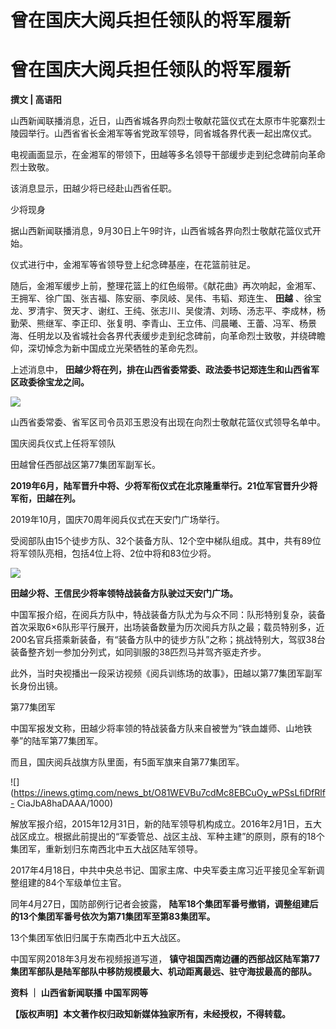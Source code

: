 # 曾在国庆大阅兵担任领队的将军履新

# 曾在国庆大阅兵担任领队的将军履新

**撰文 | 高语阳**

山西新闻联播消息，近日，山西省城各界向烈士敬献花篮仪式在太原市牛驼寨烈士陵园举行。山西省省长金湘军等省党政军领导，同省城各界代表一起出席仪式。

电视画面显示，在金湘军的带领下，田越等多名领导干部缓步走到纪念碑前向革命烈士致敬。

该消息显示，田越少将已经赴山西省任职。

少将现身

据山西新闻联播消息，9月30日上午9时许，山西省城各界向烈士敬献花篮仪式开始。

仪式进行中，金湘军等省领导登上纪念碑基座，在花篮前驻足。

随后，金湘军缓步上前，整理花篮上的红色缎带。《献花曲》再次响起，金湘军、王拥军、徐广国、张吉福、陈安丽、李凤岐、吴伟、韦韬、郑连生、 **田越**
、徐宝龙、罗清宇、贺天才、谢红、王纯、张志川、吴俊清、刘旸、汤志平、李成林，杨勤荣、熊继军、李正印、张复明、李青山、王立伟、闫晨曦、王蕾、冯军、杨景海、任明龙以及省城社会各界代表缓步走到纪念碑前，向革命烈士致敬，并绕碑瞻仰，深切悼念为新中国成立光荣牺牲的革命先烈。

上述消息中， **田越少将在列，排在山西省委常委、政法委书记郑连生和山西省军区政委徐宝龙之间。**

![](https://inews.gtimg.com/news_bt/OV5q8UaxsGLW4ltesszMwn_hAFm0RlWGKrnp7INe9dqvQAA/1000)

山西省委常委、省军区司令员邓玉恩没有出现在向烈士敬献花篮仪式领导名单中。

国庆阅兵仪式上任将军领队

田越曾任西部战区第77集团军副军长。

**2019年6月，陆军晋升中将、少将军衔仪式在北京隆重举行。21位军官晋升少将军衔，田越在列。**

2019年10月，国庆70周年阅兵仪式在天安门广场举行。

受阅部队由15个徒步方队、32个装备方队、12个空中梯队组成。其中，共有89位将军领队亮相，包括4位上将、2位中将和83位少将。

![](https://inews.gtimg.com/news_bt/OIJqLHNkSVzjmPFRI0GiVcB0vG-P5d_8SqjEUyvOrHlxQAA/1000)

**田越少将、王信民少将率领特战装备方队驶过天安门广场。**

中国军报介绍，在阅兵方队中，特战装备方队尤为与众不同：队形特别复杂，装备首次采取6×6队形平行展开，出场装备数量为历次阅兵方队之最；载员特别多，近200名官兵搭乘新装备，有“装备方队中的徒步方队”之称；挑战特别大，驾驭38台装备整齐划一参加分列式，如同驯服的38匹烈马并驾齐驱走齐步。

此外，当时央视播出一段采访视频《阅兵训练场的故事》，田越以第77集团军副军长身份出镜。

第77集团军

中国军报发文称，田越少将率领的特战装备方队来自被誉为“铁血雄师、山地铁拳”的陆军第77集团军。

而且，国庆阅兵战旗方队里面，有5面军旗来自第77集团军。

![](https://inews.gtimg.com/news_bt/O81WEVBu7cdMc8EBCuOy_wPSsLfiDfRlf-
CiaJbA8haDAAA/1000)

解放军报介绍，2015年12月31日，新的陆军领导机构成立。2016年2月1日，五大战区成立。根据此前提出的“军委管总、战区主战、军种主建”的原则，原有的18个集团军，重新划归东南西北中五大战区陆军领导。

2017年4月18日，中共中央总书记、国家主席、中央军委主席习近平接见全军新调整组建的84个军级单位主官。

同年4月27日，国防部例行记者会披露， **陆军18个集团军番号撤销，调整组建后的13个集团军番号依次为第71集团军至第83集团军。**

13个集团军依旧归属于东南西北中五大战区。

中国军网2018年3月发布视频报道写道， **镇守祖国西南边疆的西部战区陆军第77集团军部队是陆军部队中移防规模最大、机动距离最远、驻守海拔最高的部队。**

**资料 ｜ 山西省新闻联播 中国军网等**

**【版权声明】本文著作权归政知新媒体独家所有，未经授权，不得转载。**

